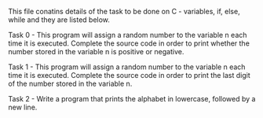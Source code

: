 This file conatins details of the task to be done on C - variables, if, else, while and they are listed below.

Task 0 - This program will assign a random number to the variable n each time it is executed. Complete the source code in order to print whether the number stored in the variable n is positive or negative.

Task 1 - This program will assign a random number to the variable n each time it is executed. Complete the source code in order to print the last digit of the number stored in the variable n.

Task 2 - Write a program that prints the alphabet in lowercase, followed by a new line.
